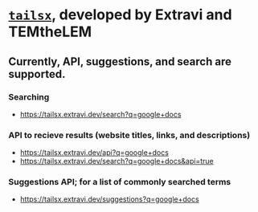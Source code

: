 # [`tailsx`](https://github.com/Extravi/tailsx), developed by Extravi and TEMtheLEM

## Currently, API, suggestions, and search are supported.

### Searching
- https://tailsx.extravi.dev/search?q=google+docs

### API to recieve results (website titles, links, and descriptions)
- https://tailsx.extravi.dev/api?q=google+docs
- https://tailsx.extravi.dev/search?q=google+docs&api=true

### Suggestions API; for a list of commonly searched terms
- https://tailsx.extravi.dev/suggestions?q=google+docs
